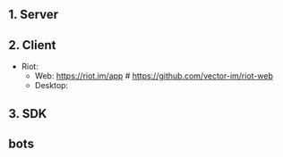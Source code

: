 ## 1. Server


## 2. Client

- Riot: 
    * Web: https://riot.im/app # https://github.com/vector-im/riot-web
    * Desktop: 


## 3. SDK




## bots